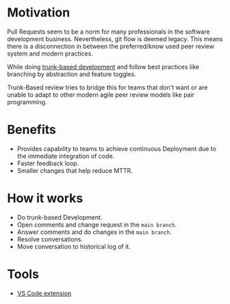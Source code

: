 # Motivation

Pull Requests seem to be a norm for many professionals in the software development business. Nevertheless, git flow is deemed legacy. This means there is a disconnection in between the preferred/know used peer review system and modern practices.

While doing [trunk-based development](https://www.atlassian.com/continuous-delivery/continuous-integration/trunk-based-development) and follow best practices like branching by abstraction and feature toggles.


Trunk-Based review tries to bridge this for teams that don't want or are unable to adapt to other modern agile peer review models like pair programming.

# Benefits

- Provides capability to teams to achieve continuous Deployment due to the immediate integration of code.
- Faster feedback loop.
- Smaller changes that help reduce MTTR.

# How it works

- Do trunk-based Development.
- Open comments and change request in the `main branch`.
- Answer comments and do changes in the `main branch`.
- Resolve conversations. 
- Move conversation to historical log of it.

# Tools

- [VS Code extension](https://marketplace.visualstudio.com/items?itemName=kanekotic.trunk-based-review)
